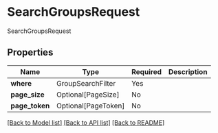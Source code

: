 # SearchGroupsRequest

SearchGroupsRequest

## Properties
| Name | Type | Required | Description |
| ------------ | ------------- | ------------- | ------------- |
**where** | GroupSearchFilter | Yes |  |
**page_size** | Optional[PageSize] | No |  |
**page_token** | Optional[PageToken] | No |  |


[[Back to Model list]](../../../README.md#models-v2-link) [[Back to API list]](../../README.md#documentation-for-api-endpoints) [[Back to README]](../../README.md)
